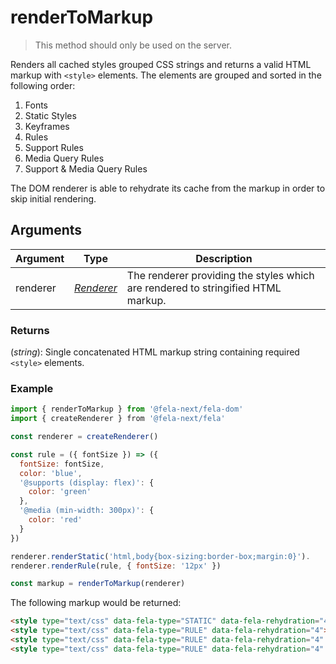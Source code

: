 # renderToMarkup

> This method should only be used on the server.

Renders all cached styles grouped CSS strings and returns a valid HTML markup with `<style>` elements. The elements are grouped and sorted in the following order:

1. Fonts
2. Static Styles
3. Keyframes
4. Rules
5. Support Rules
6. Media Query Rules
7. Support & Media Query Rules

The DOM renderer is able to rehydrate its cache from the markup in order to skip initial rendering.

## Arguments
| Argument | Type | Description |
| --- | --- | --- |
| renderer | [*Renderer*](../fela/Renderer.md) | The renderer providing the styles which are rendered to stringified HTML markup. |

### Returns
(*string*): Single concatenated HTML markup string containing required `<style>` elements.

### Example
```javascript
import { renderToMarkup } from '@fela-next/fela-dom'
import { createRenderer } from '@fela-next/fela'

const renderer = createRenderer()

const rule = ({ fontSize }) => ({
  fontSize: fontSize,
  color: 'blue',
  '@supports (display: flex)': {
    color: 'green'
  },
  '@media (min-width: 300px)': {
    color: 'red'
  }
})

renderer.renderStatic('html,body{box-sizing:border-box;margin:0}').
renderer.renderRule(rule, { fontSize: '12px' })

const markup = renderToMarkup(renderer)

```
The following markup would be returned:

```HTML
<style type="text/css" data-fela-type="STATIC" data-fela-rehydration="4">html,body{box-sizing:border-box;margin:0}</style>
<style type="text/css" data-fela-type="RULE" data-fela-rehydration="4">.a{font-size:12px}.b{color:blue}</style>
<style type="text/css" data-fela-type="RULE" data-fela-rehydration="4" data-fela-support>.c{color:green}</style>
<style type="text/css" data-fela-type="RULE" data-fela-rehydration="4" media="(min-width: 300px)">.d{color:red}</style>
```
